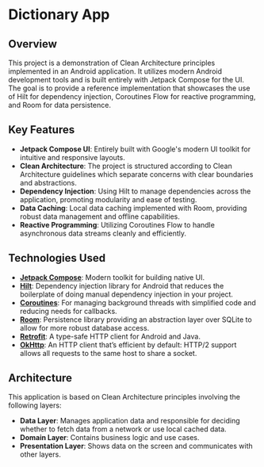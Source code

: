 # Dictionary App

## Overview
This project is a demonstration of Clean Architecture principles implemented in an Android application. It utilizes modern Android development tools and is built entirely with Jetpack Compose for the UI. The goal is to provide a reference implementation that showcases the use of Hilt for dependency injection, Coroutines Flow for reactive programming, and Room for data persistence.

## Key Features
- **Jetpack Compose UI**: Entirely built with Google's modern UI toolkit for intuitive and responsive layouts.
- **Clean Architecture**: The project is structured according to Clean Architecture guidelines which separate concerns with clear boundaries and abstractions.
- **Dependency Injection**: Using Hilt to manage dependencies across the application, promoting modularity and ease of testing.
- **Data Caching**: Local data caching implemented with Room, providing robust data management and offline capabilities.
- **Reactive Programming**: Utilizing Coroutines Flow to handle asynchronous data streams cleanly and efficiently.

## Technologies Used
- **[Jetpack Compose](https://developer.android.com/jetpack/compose)**: Modern toolkit for building native UI.
- **[Hilt](https://dagger.dev/hilt/)**: Dependency injection library for Android that reduces the boilerplate of doing manual dependency injection in your project.
- **[Coroutines](https://kotlinlang.org/docs/reference/coroutines-overview.html)**: For managing background threads with simplified code and reducing needs for callbacks.
- **[Room](https://developer.android.com/training/data-storage/room)**: Persistence library providing an abstraction layer over SQLite to allow for more robust database access.
- **[Retrofit](https://square.github.io/retrofit/)**: A type-safe HTTP client for Android and Java.
- **[OkHttp](https://square.github.io/okhttp/)**: An HTTP client that’s efficient by default: HTTP/2 support allows all requests to the same host to share a socket.

## Architecture
This application is based on Clean Architecture principles involving the following layers:
- **Data Layer**: Manages application data and responsible for deciding whether to fetch data from a network or use local cached data.
- **Domain Layer**: Contains business logic and use cases.
- **Presentation Layer**: Shows data on the screen and communicates with other layers.